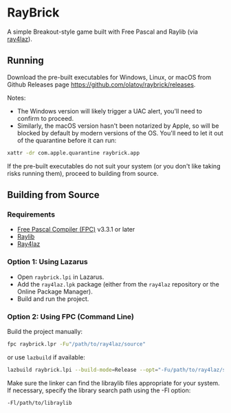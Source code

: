 # RayBrick
A simple Breakout-style game built with Free Pascal and Raylib (via [ray4laz](https://github.com/GuvaCode/ray4laz)).

## Running
Download the pre-built executables for Windows, Linux, or macOS from Github Releases page https://github.com/olatov/raybrick/releases.

Notes:
- The Windows version will likely trigger a UAC alert, you'll need to confirm to proceed.
- Similarly, the macOS version hasn't been notarized by Apple, so will be blocked by default by modern versions of the OS. You'll need to let it out of the quarantine before it can run:
```sh
xattr -dr com.apple.quarantine raybrick.app
```

If the pre-built executables do not suit your system (or you don't like taking risks running them), proceed to building from source.

## Building from Source

### Requirements
- [Free Pascal Compiler (FPC)](https://www.freepascal.org/) v3.3.1 or later
- [Raylib](https://www.raylib.com/)
- [Ray4laz](https://github.com/GuvaCode/ray4laz/)

### Option 1: Using Lazarus
- Open `raybrick.lpi` in Lazarus.
- Add the `ray4laz.lpk` package (either from the `ray4laz` repository or the Online Package Manager).
- Build and run the project.

### Option 2: Using FPC (Command Line)
Build the project manually:
```sh
fpc raybrick.lpr -Fu"/path/to/ray4laz/source"
```
or use `lazbuild` if available:
```sh
lazbuild raybrick.lpi --build-mode=Release --opt="-Fu/path/to/ray4laz/source"
```

Make sure the linker can find the libraylib files appropriate for your system.
If necessary, specify the library search path using the -Fl option:
```sh
-Fl/path/to/libraylib
```

